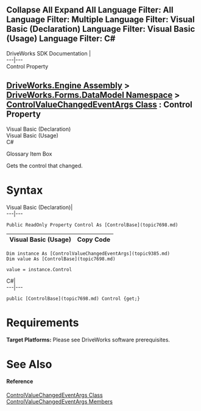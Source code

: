 Collapse All Expand All Language Filter: All  Language Filter: Multiple  Language Filter: Visual Basic (Declaration) Language Filter: Visual Basic (Usage) Language Filter: C#  
---  
DriveWorks SDK Documentation  |   
---|---  
Control Property   
  
[DriveWorks.Engine Assembly](topic2156.md) > [DriveWorks.Forms.DataModel Namespace](topic9371.md) > [ControlValueChangedEventArgs Class](topic9385.md) : Control Property  
---  
  
Visual Basic (Declaration)    
Visual Basic (Usage)    
C# 

Glossary Item Box

Gets the control that changed. 

# Syntax

Visual Basic (Declaration)|   
---|---  
      
    
    Public ReadOnly Property Control As [ControlBase](topic7698.md)  
  
Visual Basic (Usage)| Copy Code  
---|---  
      
    
    Dim instance As [ControlValueChangedEventArgs](topic9385.md)
    Dim value As [ControlBase](topic7698.md)
     
    value = instance.Control  
  
C#|   
---|---  
      
    
    public [ControlBase](topic7698.md) Control {get;}  
  
# Requirements

**Target Platforms:** Please see DriveWorks software prerequisites.

# See Also

#### Reference

[ControlValueChangedEventArgs Class](topic9385.md)   
[ControlValueChangedEventArgs Members](topic9386.md)


